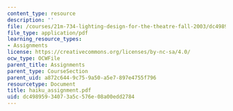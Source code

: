 ```yaml
---
content_type: resource
description: ''
file: /courses/21m-734-lighting-design-for-the-theatre-fall-2003/dc49895934073a5c576e08a00edd2784_haiku_assignment.pdf
file_type: application/pdf
learning_resource_types:
- Assignments
license: https://creativecommons.org/licenses/by-nc-sa/4.0/
ocw_type: OCWFile
parent_title: Assignments
parent_type: CourseSection
parent_uid: a872c644-9c75-9a50-a5e7-897e4755f796
resourcetype: Document
title: haiku_assignment.pdf
uid: dc498959-3407-3a5c-576e-08a00edd2784
---
```


